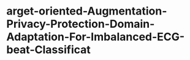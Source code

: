 # arget-oriented-Augmentation-Privacy-Protection-Domain-Adaptation-For-Imbalanced-ECG-beat-Classificat